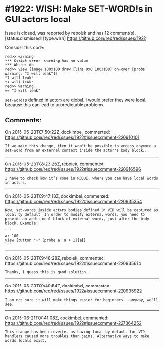 
#1922: WISH: Make SET-WORD!s in GUI actors local
================================================================================
Issue is closed, was reported by rebolek and has 12 comment(s).
[status.dismissed] [type.wish]
<https://github.com/red/red/issues/1922>

Consider this code:

```
red>> warning
*** Script error: warning has no value
*** Where: do
red>> view [image 100x100 draw [line 0x0 100x100] on-over [probe warning: "I will leak"]]
"I will leak"
"I will leak"
red>> warning
== "I will leak"
```

`set-word!`s defined in actors are global. I would prefer they were local, because this can lead to unpredictable problems.



Comments:
--------------------------------------------------------------------------------

On 2016-05-23T07:50:22Z, dockimbel, commented:
<https://github.com/red/red/issues/1922#issuecomment-220910101>

    If we make this change, then it won't be possible to access anymore a set-word from an external context inside the actor's body block...

--------------------------------------------------------------------------------

On 2016-05-23T08:23:26Z, rebolek, commented:
<https://github.com/red/red/issues/1922#issuecomment-220916596>

    I have to check how it’s done in R3GUI, where you can have local words in actors.

--------------------------------------------------------------------------------

On 2016-05-23T09:47:18Z, dockimbel, commented:
<https://github.com/red/red/issues/1922#issuecomment-220935354>

    Now, set-words inside actors bodies defined in VID will be captured as local by default. In order to modify external words, you need to provide an additional block of external words, just after the body block. Example:
    
    ```
    a: 100
    view [button "+" [probe a: a + 1][a]]
    ```

--------------------------------------------------------------------------------

On 2016-05-23T09:48:28Z, rebolek, commented:
<https://github.com/red/red/issues/1922#issuecomment-220935614>

    Thanks, I guess this is good solution.

--------------------------------------------------------------------------------

On 2016-05-23T09:49:54Z, dockimbel, commented:
<https://github.com/red/red/issues/1922#issuecomment-220935922>

    I am not sure it will make things easier for beginners...anyway, we'll see.

--------------------------------------------------------------------------------

On 2016-06-21T07:41:08Z, dockimbel, commented:
<https://github.com/red/red/issues/1922#issuecomment-227364252>

    This change has been reverte, as having local-by-default for VID handlers caused more troubles than gains. Alternative ways to make words locals exist.

